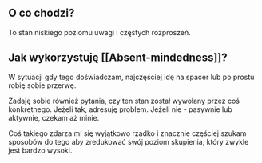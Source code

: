  ## O co chodzi?
 To stan niskiego poziomu uwagi i częstych rozproszeń.

 ## Jak wykorzystuję [[Absent-mindedness]]?
W sytuacji gdy tego doświadczam, najczęściej idę na spacer lub po prostu robię sobie przerwę. 

Zadaję sobie również pytania, czy ten stan został wywołany przez coś konkretnego. Jeżeli tak, adresuję problem. Jeżeli nie - pasywnie lub aktywnie, czekam aż minie.

Coś takiego zdarza mi się wyjątkowo rzadko i znacznie częściej szukam sposobów do tego aby zredukować swój poziom skupienia, który zwykle jest bardzo wysoki.